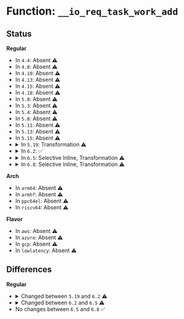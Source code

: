 # Function: <code>__io_req_task_work_add</code>

## Status
<b>Regular</b>
<ul>
<li>
In <code>4.4</code>: Absent ⚠️
</li>
<li>
In <code>4.8</code>: Absent ⚠️
</li>
<li>
In <code>4.10</code>: Absent ⚠️
</li>
<li>
In <code>4.13</code>: Absent ⚠️
</li>
<li>
In <code>4.15</code>: Absent ⚠️
</li>
<li>
In <code>4.18</code>: Absent ⚠️
</li>
<li>
In <code>5.0</code>: Absent ⚠️
</li>
<li>
In <code>5.3</code>: Absent ⚠️
</li>
<li>
In <code>5.4</code>: Absent ⚠️
</li>
<li>
In <code>5.8</code>: Absent ⚠️
</li>
<li>
In <code>5.11</code>: Absent ⚠️
</li>
<li>
In <code>5.13</code>: Absent ⚠️
</li>
<li>
In <code>5.15</code>: Absent ⚠️
</li>
<li>
<details>
<summary>In <code>5.19</code>: Transformation ⚠️</summary>

```c
void __io_req_task_work_add(struct io_kiocb *req, struct io_uring_task *tctx, struct io_wq_work_list *list);
```

**Collision:** Unique Static

**Inline:** No

**Transformation:** True

**Instances:**

```
In io_uring/io_uring.c (0)
Location: io_uring/io_uring.c:2764
Inline: False
Direct callers:
  - io_uring/io_uring.c:io_queue_async
  - io_uring/io_uring.c:io_queue_async
  - io_uring/io_uring.c:io_link_timeout_fn
  - io_uring/io_uring.c:io_wq_submit_work
  - io_uring/io_uring.c:io_try_cancel
  - io_uring/io_uring.c:io_timeout_remove
  - io_uring/io_uring.c:io_timeout_fn
  - io_uring/io_uring.c:io_uring_cmd_complete_in_task
  - io_uring/io_uring.c:io_async_buf_func
  - io_uring/io_uring.c:kiocb_done
  - io_uring/io_uring.c:io_free_batch_list
  - io_uring/io_uring.c:io_disarm_next
  - io_uring/io_uring.c:io_disarm_next
  - io_uring/io_uring.c:__io_req_complete_put
```
**Symbols:**

```
ffffffff816ca380-ffffffff816ca51c: __io_req_task_work_add (STB_LOCAL)
ffffffff81e8fa82-ffffffff81e8fa9f: __io_req_task_work_add.cold (STB_LOCAL)
```
</details>
</li>
<li>
<details>
<summary>In <code>6.2</code>: ✅</summary>

```c
void __io_req_task_work_add(struct io_kiocb *req, bool allow_local);
```

**Collision:** Unique Global

**Inline:** No

**Transformation:** False

**Instances:**

```
In io_uring/io_uring.c (ffffffff8178ddb0)
Location: io_uring/io_uring.c:1268
Inline: False
Direct callers:
  - io_uring/io_uring.c:io_uring_try_cancel_requests
  - io_uring/io_uring.c:io_ring_exit_work
  - io_uring/io_uring.c:io_queue_async
  - io_uring/io_uring.c:io_wq_submit_work
  - io_uring/io_uring.c:io_drain_req
  - io_uring/io_uring.c:io_queue_next
  - io_uring/io_uring.c:__io_req_task_work_add
  - io_uring/io_uring.c:__io_req_complete_post
  - io_uring/io_uring.c:__io_commit_cqring_flush
  - io_uring/uring_cmd.c:io_uring_cmd_complete_in_task
  - io_uring/net.c:io_sendmsg_zc
  - io_uring/net.c:io_send_zc
  - io_uring/net.c:io_send_zc_cleanup
  - io_uring/msg_ring.c:io_msg_tw_fd_complete
  - io_uring/msg_ring.c:io_msg_tw_complete
  - io_uring/timeout.c:io_kill_timeouts
  - io_uring/timeout.c:io_link_timeout_fn
  - io_uring/timeout.c:io_timeout_fn
  - io_uring/timeout.c:io_disarm_next
  - io_uring/timeout.c:io_disarm_next
  - io_uring/timeout.c:io_flush_timeouts
  - io_uring/poll.c:__io_poll_execute
  - io_uring/rw.c:kiocb_done
  - io_uring/notif.c:io_tx_ubuf_callback_ext
```
**Symbols:**

```
ffffffff8178ddb0-ffffffff8178df79: __io_req_task_work_add (STB_GLOBAL)
```
</details>
</li>
<li>
<details>
<summary>In <code>6.5</code>: Selective Inline, Transformation ⚠️</summary>

```c
void __io_req_task_work_add(struct io_kiocb *req, unsigned int flags);
```

**Collision:** Unique Global

**Inline:** Selective

**Transformation:** True

**Instances:**

```
In io_uring/io_uring.c (ffffffff817d0766)
Location: io_uring/io_uring.c:1377
Inline: True
Inline callers:
  - io_uring/io_uring.c:io_uring_try_cancel_requests
  - io_uring/io_uring.c:io_queue_async
  - io_uring/io_uring.c:io_wq_submit_work
  - io_uring/io_uring.c:io_wq_submit_work
  - io_uring/io_uring.c:io_wq_free_work
  - io_uring/io_uring.c:io_drain_req
  - io_uring/io_uring.c:io_queue_next
  - io_uring/io_uring.c:io_req_complete_post
  - io_uring/io_uring.c:__io_req_complete_post
  - io_uring/io_uring.c:__io_commit_cqring_flush
Direct callers:
  - io_uring/io_uring.c:io_uring_try_cancel_requests
  - io_uring/io_uring.c:io_queue_async
  - io_uring/io_uring.c:io_wq_submit_work
  - io_uring/io_uring.c:io_wq_free_work
  - io_uring/io_uring.c:io_drain_req
  - io_uring/io_uring.c:io_queue_next
  - io_uring/io_uring.c:io_req_complete_post
  - io_uring/io_uring.c:__io_req_complete_post
  - io_uring/io_uring.c:__io_commit_cqring_flush
  - io_uring/uring_cmd.c:io_uring_cmd_do_in_task_lazy
  - io_uring/net.c:io_sendmsg_zc
  - io_uring/net.c:io_send_zc
  - io_uring/net.c:io_send_zc_cleanup
  - io_uring/msg_ring.c:io_msg_tw_fd_complete
  - io_uring/msg_ring.c:io_msg_tw_complete
  - io_uring/timeout.c:io_link_timeout_fn
  - io_uring/timeout.c:io_timeout_fn
  - io_uring/timeout.c:io_disarm_next
  - io_uring/timeout.c:io_disarm_next
  - io_uring/timeout.c:io_flush_timeouts
  - io_uring/poll.c:__io_poll_execute
  - io_uring/rw.c:kiocb_done
  - io_uring/notif.c:io_tx_ubuf_callback_ext
```
**Symbols:**

```
ffffffff817c9830-ffffffff817c9926: __io_req_task_work_add.part.0 (STB_LOCAL)
ffffffff817cfdd0-ffffffff817cfe06: __io_req_task_work_add (STB_GLOBAL)
```
</details>
</li>
<li>
<details>
<summary>In <code>6.8</code>: Selective Inline, Transformation ⚠️</summary>

```c
void __io_req_task_work_add(struct io_kiocb *req, unsigned int flags);
```

**Collision:** Unique Global

**Inline:** Selective

**Transformation:** True

**Instances:**

```
In io_uring/io_uring.c (ffffffff81813f89)
Location: io_uring/io_uring.c:1398
Inline: True
Inline callers:
  - io_uring/io_uring.c:io_uring_try_cancel_requests
  - io_uring/io_uring.c:io_queue_async
  - io_uring/io_uring.c:io_wq_submit_work
  - io_uring/io_uring.c:io_wq_submit_work
  - io_uring/io_uring.c:io_wq_free_work
  - io_uring/io_uring.c:io_drain_req
  - io_uring/io_uring.c:io_queue_next
  - io_uring/io_uring.c:io_req_complete_post
  - io_uring/io_uring.c:__io_req_complete_post
  - io_uring/io_uring.c:__io_commit_cqring_flush
Direct callers:
  - io_uring/io_uring.c:io_uring_try_cancel_requests
  - io_uring/io_uring.c:io_queue_async
  - io_uring/io_uring.c:io_wq_submit_work
  - io_uring/io_uring.c:io_wq_free_work
  - io_uring/io_uring.c:io_drain_req
  - io_uring/io_uring.c:io_queue_next
  - io_uring/io_uring.c:io_req_complete_post
  - io_uring/io_uring.c:__io_req_complete_post
  - io_uring/io_uring.c:__io_commit_cqring_flush
  - io_uring/uring_cmd.c:__io_uring_cmd_do_in_task
  - io_uring/net.c:io_sendmsg_zc
  - io_uring/net.c:io_send_zc
  - io_uring/net.c:io_send_zc_cleanup
  - io_uring/msg_ring.c:io_msg_tw_fd_complete
  - io_uring/msg_ring.c:io_msg_tw_complete
  - io_uring/timeout.c:io_link_timeout_fn
  - io_uring/timeout.c:io_timeout_fn
  - io_uring/timeout.c:io_disarm_next
  - io_uring/timeout.c:io_disarm_next
  - io_uring/timeout.c:io_flush_timeouts
  - io_uring/poll.c:__io_poll_execute
  - io_uring/rw.c:kiocb_done
  - io_uring/rw.c:io_complete_rw
  - io_uring/notif.c:io_tx_ubuf_callback_ext
  - io_uring/waitid.c:io_waitid
  - io_uring/waitid.c:io_waitid_wait
  - io_uring/waitid.c:io_waitid_cb
  - io_uring/futex.c:io_futex_wake_fn
  - io_uring/futex.c:io_futex_wakev_fn
```
**Symbols:**

```
ffffffff8180e000-ffffffff8180e120: __io_req_task_work_add.part.0 (STB_LOCAL)
ffffffff81812f60-ffffffff81812f96: __io_req_task_work_add (STB_GLOBAL)
```
</details>
</li>
</ul>
<b>Arch</b>
<ul>
<li>
In <code>arm64</code>: Absent ⚠️
</li>
<li>
In <code>armhf</code>: Absent ⚠️
</li>
<li>
In <code>ppc64el</code>: Absent ⚠️
</li>
<li>
In <code>riscv64</code>: Absent ⚠️
</li>
</ul>
<b>Flavor</b>
<ul>
<li>
In <code>aws</code>: Absent ⚠️
</li>
<li>
In <code>azure</code>: Absent ⚠️
</li>
<li>
In <code>gcp</code>: Absent ⚠️
</li>
<li>
In <code>lowlatency</code>: Absent ⚠️
</li>
</ul>

## Differences
<b>Regular</b>
<ul>
<li>
<details>
<summary>Changed between <code>5.19</code> and <code>6.2</code> ⚠️</summary>
<ul>
<li>
<b>Param added. </b>
<code>bool allow_local</code>
</li>
<li>
<b>Param removed. </b>
<code>struct io_uring_task *tctx</code>
</li>
<li>
<b>Param removed. </b>
<code>struct io_wq_work_list *list</code>
</li>
</ul>
</details>
</li>
<li>
<details>
<summary>Changed between <code>6.2</code> and <code>6.5</code> ⚠️</summary>
<ul>
<li>
<b>Param added. </b>
<code>unsigned int flags</code>
</li>
<li>
<b>Param removed. </b>
<code>bool allow_local</code>
</li>
</ul>
</details>
</li>
<li>
No changes between <code>6.5</code> and <code>6.8</code> ✅
</li>
</ul>
